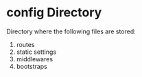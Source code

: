 # config Directory

Directory where the following files are stored:
1. routes
2. static settings
3. middlewares
4. bootstraps

